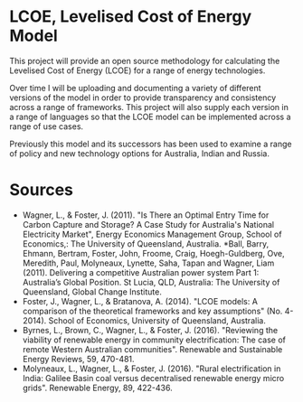 # LCOE, Levelised Cost of Energy Model
This project will provide an open source methodology for calculating the Levelised Cost of Energy (LCOE) for a range of energy technologies. 

Over time I will be uploading and documenting a variety of different versions of the model in order to provide transparency and consistency across a range of frameworks. This project will also supply each version in a range of languages so that the LCOE model can be implemented across a range of use cases. 

Previously this model and its successors has been used to examine a range of policy and new technology options for Australia, Indian and Russia. 

Sources
=======
* Wagner, L., & Foster, J. (2011). "Is There an Optimal Entry Time for Carbon Capture and Storage? A Case Study for Australia's National Electricity Market", Energy Economics Management Group, School of Economics,: The University of Queensland, Australia.
*Ball, Barry, Ehmann, Bertram, Foster, John, Froome, Craig, Hoegh-Guldberg, Ove, Meredith, Paul, Molyneaux, Lynette, Saha, Tapan and Wagner, Liam (2011). Delivering a competitive Australian power system Part 1: Australia’s Global Position. St Lucia, QLD, Australia: The University of Queensland, Global Change Institute.
* Foster, J., Wagner, L., & Bratanova, A. (2014). "LCOE models: A comparison of the theoretical frameworks and key assumptions" (No. 4-2014). School of Economics, University of Queensland, Australia.
* Byrnes, L., Brown, C., Wagner, L., & Foster, J. (2016). "Reviewing the viability of renewable energy in community electrification: The case of remote Western Australian communities". Renewable and Sustainable Energy Reviews, 59, 470-481.
* Molyneaux, L., Wagner, L., & Foster, J. (2016). "Rural electrification in India: Galilee Basin coal versus decentralised renewable energy micro grids". Renewable Energy, 89, 422-436.
